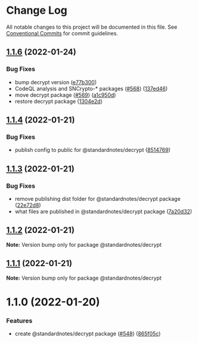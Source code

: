 # Change Log

All notable changes to this project will be documented in this file.
See [Conventional Commits](https://conventionalcommits.org) for commit guidelines.

## [1.1.6](https://github.com/standardnotes/snjs/compare/@standardnotes/decrypt@1.1.4...@standardnotes/decrypt@1.1.6) (2022-01-24)


### Bug Fixes

* bump decrypt version ([e77b300](https://github.com/standardnotes/snjs/commit/e77b3003ee2053890f33236a2fbeefd612f2c74f))
* CodeQL analysis and SNCrypto-* packages ([#568](https://github.com/standardnotes/snjs/issues/568)) ([137ed46](https://github.com/standardnotes/snjs/commit/137ed46d8f16509211cda265f653c016fe111974))
* move decrypt package ([#569](https://github.com/standardnotes/snjs/issues/569)) ([a1c950d](https://github.com/standardnotes/snjs/commit/a1c950dab72bdffd21618ed55490a2b4843531ee))
* restore decrypt package ([1304e2d](https://github.com/standardnotes/snjs/commit/1304e2dd7482d2337ef908b39cd47f6958699de1))





## [1.1.4](https://github.com/standardnotes/snjs/compare/@standardnotes/decrypt@1.1.3...@standardnotes/decrypt@1.1.4) (2022-01-21)


### Bug Fixes

* publish config to public for @standardnotes/decrypt ([8514769](https://github.com/standardnotes/snjs/commit/8514769672bf66dcf71b7e63061ca4ce6bcfff90))





## [1.1.3](https://github.com/standardnotes/snjs/compare/@standardnotes/decrypt@1.1.2...@standardnotes/decrypt@1.1.3) (2022-01-21)


### Bug Fixes

* remove publishing dist folder for @standardnotes/decrypt package ([22e72d8](https://github.com/standardnotes/snjs/commit/22e72d821429107289ebf1200dbe85144e0a1fbd))
* what files are published in @standardnotes/decrypt package ([7a20d32](https://github.com/standardnotes/snjs/commit/7a20d32ff54c98defb832b100dfb1625f9e5713d))





## [1.1.2](https://github.com/standardnotes/snjs/compare/@standardnotes/decrypt@1.1.1...@standardnotes/decrypt@1.1.2) (2022-01-21)

**Note:** Version bump only for package @standardnotes/decrypt





## [1.1.1](https://github.com/standardnotes/snjs/compare/@standardnotes/decrypt@1.1.0...@standardnotes/decrypt@1.1.1) (2022-01-21)

**Note:** Version bump only for package @standardnotes/decrypt





# 1.1.0 (2022-01-20)


### Features

* create @standardnotes/decrypt package ([#548](https://github.com/standardnotes/snjs/issues/548)) ([865f05c](https://github.com/standardnotes/snjs/commit/865f05c34551f32e5eeac3fd4b7d4aecec1358a7))
